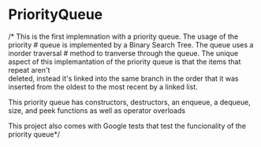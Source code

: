 # PriorityQueue
/* This is the first implemnation with a priority queue. The usage of the priority # queue is implemented by a Binary Search Tree. The queue uses a inorder traversal # method to tranverse through the queue. The unique aspect of this 
implemantation of the priority queue is that the items that repeat aren't  
deleted, instead it's linked into the same branch in the order that it was 
inserted from the oldest to the most recent by a linked list. 

This priority queue has constructors, destructors, an enqueue, a dequeue, size, and peek functions as well as operator overloads 

This project also comes with Google tests that test the funcionality of the priority queue*/